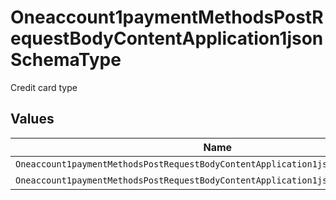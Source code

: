 # Oneaccount1paymentMethodsPostRequestBodyContentApplication1jsonSchemaType

Credit card type


## Values

| Name                                                                              | Value                                                                             |
| --------------------------------------------------------------------------------- | --------------------------------------------------------------------------------- |
| `Oneaccount1paymentMethodsPostRequestBodyContentApplication1jsonSchemaTypeCredit` | credit                                                                            |
| `Oneaccount1paymentMethodsPostRequestBodyContentApplication1jsonSchemaTypePlcc`   | plcc                                                                              |